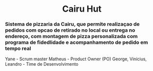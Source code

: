 <h1 align="center">Cairu Hut</h1>


### Sistema de pizzaria da Cairu, que permite realizaçao de pedidos com opcao de retirado no local ou entrega no endereço, com montagem de pizza personalizada com programa de fidedlidade e acompanhamento de pedido em tempo real 




Yane -  Scrum master
Matheus - Product Owner (PO)
George, Vinícius, Leandro - Time de Desenvolvimento
